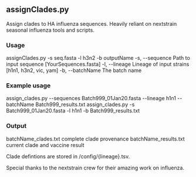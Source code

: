 ## assignClades.py

Assign clades to HA influenza sequences. Heavily reliant on nextstrain seasonal influenza tools and scripts. 
    
### Usage 

assignClades.py -s seq.fasta -l h3n2 -b outputName
	-s, --sequence          Path to input sequence [YourSequences.fasta]
	-l, --lineage           Lineage of input strains [h1n1, h3n2, vic, yam]
	-b, --batchName         The batch name

### Example usage

assign_clades.py --sequences Batch999_01Jan20.fasta --lineage h1n1 --batchName Batch999_results.txt
assign_clades.py -s Batch999_01Jan20.fasta -l h1n1 -b Batch999_results.txt

### Output

batchName_clades.txt        complete clade provenance
batchName_results.txt       current clade and vaccine result 

Clade defintions are stored in /config/{lineage}.tsv.

Special thanks to the nextstrain crew for their amazing work on influenza.